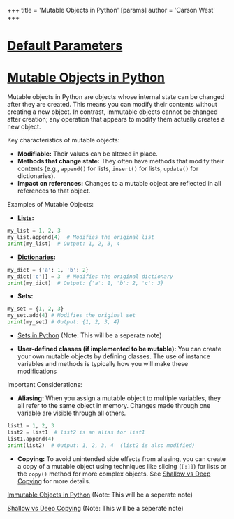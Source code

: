 +++
 title = 'Mutable Objects in Python'
[params]
	author = 'Carson West'
+++
# [Default Parameters](./../default-parameters/)
# [Mutable Objects in Python](./../mutable-objects-in-python/) 
Mutable objects in Python are objects whose internal state can be changed after they are created.  This means you can modify their contents without creating a new object.  In contrast, immutable objects cannot be changed after creation; any operation that appears to modify them actually creates a new object.

Key characteristics of mutable objects:

* **Modifiable:**  Their values can be altered in place.
* **Methods that change state:** They often have methods that modify their contents (e.g., `append()` for lists, `insert()` for lists, `update()` for dictionaries).
* **Impact on references:** Changes to a mutable object are reflected in all references to that object.


Examples of Mutable Objects:

* **[Lists](./../lists/):**

```python
my_list = 1, 2, 3
my_list.append(4)  # Modifies the original list
print(my_list)  # Output: 1, 2, 3, 4
```

* **[Dictionaries](./../dictionaries/):**

```python
my_dict = {'a': 1, 'b': 2}
my_dict['c']] = 3  # Modifies the original dictionary
print(my_dict)  # Output: {'a': 1, 'b': 2, 'c': 3}
```

* **Sets:**

```python
my_set = {1, 2, 3}
my_set.add(4) # Modifies the original set
print(my_set) # Output: {1, 2, 3, 4}
```

* [Sets in Python](./../sets-in-python/) (Note: This will be a seperate note)

* **User-defined classes (if implemented to be mutable):**  You can create your own mutable objects by defining classes.  The use of instance variables and methods is typically how you will make these modifications

Important Considerations:

* **Aliasing:** When you assign a mutable object to multiple variables, they all refer to the same object in memory. Changes made through one variable are visible through all others.

```python
list1 = 1, 2, 3
list2 = list1  # list2 is an alias for list1
list1.append(4)
print(list2)  # Output: 1, 2, 3, 4  (list2 is also modified)
```

* **Copying:** To avoid unintended side effects from aliasing, you can create a copy of a mutable object using techniques like slicing (`[:]]`) for lists or the `copy()` method for more complex objects.  See [Shallow vs Deep Copying](./../shallow-vs-deep-copying/) for more details.


[Immutable Objects in Python](./../immutable-objects-in-python/) (Note: This will be a seperate note)

[Shallow vs Deep Copying](./../shallow-vs-deep-copying/) (Note: This will be a seperate note)
